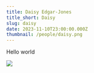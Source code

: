 ```yaml
---
title: Daisy Edgar-Jones
title_short: Daisy
slug: daisy
date: 2023-11-10T23:00:00.000Z
thumbnail: /people/daisy.png
---
```


Hello world

![](/godzilla-dance.gif)
